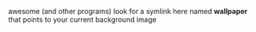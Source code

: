 awesome (and other programs) look for a symlink here named **wallpaper** that points to your current background image
